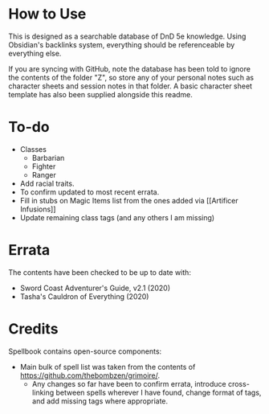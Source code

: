 # How to Use
This is designed as a searchable database of DnD 5e knowledge. Using Obsidian's backlinks system, everything should be referenceable by everything else.

If you are syncing with GitHub, note the database has been told to ignore the contents of the folder "Z", so store any of your personal notes such as character sheets and session notes in that folder. A basic character sheet template has also been supplied alongside this readme.

# To-do
- Classes
	- Barbarian
	- Fighter
	- Ranger
- Add racial traits.
- To confirm updated to most recent errata.
- Fill in stubs on Magic Items list from the ones added via [[Artificer Infusions]]
- Update remaining class tags (and any others I am missing)

# Errata
The contents have been checked to be up to date with:

- Sword Coast Adventurer's Guide, v2.1 (2020)
- Tasha's Cauldron of Everything (2020)

# Credits

Spellbook contains open-source components:
- Main bulk of spell list was taken from the contents of https://github.com/thebombzen/grimoire/. 
	- Any changes so far have been to confirm errata, introduce cross-linking between spells wherever I have found, change format of tags, and add missing tags where appropriate.